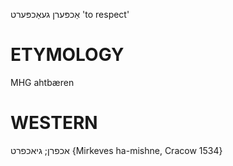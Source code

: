 אַכפּערן
געאַכפּערט
'to respect'

ETYMOLOGY
===========
MHG ahtbæren

WESTERN
========

אכפרן; גיאכפרט {Mirkeves ha-mishne, Cracow 1534}
